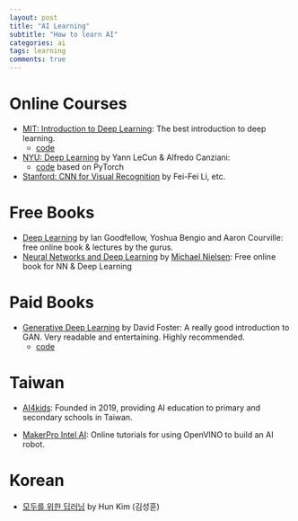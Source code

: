 ```yaml
---
layout: post
title: "AI Learning"
subtitle: "How to learn AI"
categories: ai
tags: learning
comments: true
---
```

# Online Courses
* [MIT: Introduction to Deep Learning](http://introtodeeplearning.com/):
 The best introduction to deep learning.
  * [code](https://github.com/aamini/introtodeeplearning/)
* [NYU: Deep Learning](http://bit.ly/pDL-home) by Yann LeCun & Alfredo Canziani:
  * [code](https://github.com/Atcold/pytorch-Deep-Learning) based on PyTorch  
* [Stanford: CNN for Visual Recognition](http://cs231n.stanford.edu/) by Fei-Fei Li, etc.

# Free Books
* [Deep Learning](https://www.deeplearningbook.org/) by Ian Goodfellow, Yoshua Bengio and Aaron Courville:
 free online book & lectures by the gurus.
* [Neural Networks and Deep Learning](http://neuralnetworksanddeeplearning.com/) by
[Michael Nielsen](https://michaelnielsen.org/):
 Free online book for NN & Deep Learning

# Paid Books
* [Generative Deep Learning](https://www.amazon.com/Generative-Deep-Learning-Teaching-Machines/dp/1492041947/ref=sr_1_1) 
by David Foster: A really good introduction to GAN. Very readable and entertaining. Highly recommended.
  * [code](https://github.com/davidADSP/GDL_code)
# Taiwan
* [AI4kids](https://edge.aif.tw/ai_education_for_next_generation/):
Founded in 2019, providing AI education to primary and secondary schools in Taiwan.

* [MakerPro Intel AI](https://makerpro.cc/learning/):
 Online tutorials for using OpenVINO to build an AI robot.

# Korean
* [모두를 위한 딥러닝](http://hunkim.github.io/ml/) by Hun Kim (김성훈) 